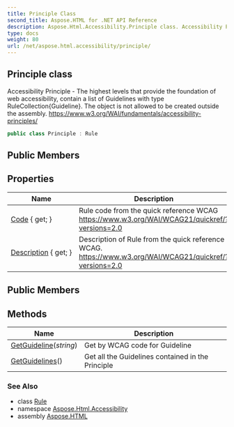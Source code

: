 ```yaml
---
title: Principle Class
second_title: Aspose.HTML for .NET API Reference
description: Aspose.Html.Accessibility.Principle class. Accessibility Principle - The highest levels that provide the foundation of web accessibility contain a list of Guidelines with type RuleCollectionGuideline. The object is not allowed to be created outside the assembly. https//www.w3.org/WAI/fundamentals/accessibility-principles/
type: docs
weight: 80
url: /net/aspose.html.accessibility/principle/
---
```

## Principle class

Accessibility Principle - The highest levels that provide the foundation of web accessibility, contain a list of Guidelines with type RuleCollection{Guideline}. The object is not allowed to be created outside the assembly. https://www.w3.org/WAI/fundamentals/accessibility-principles/

```csharp
public class Principle : Rule
```

## Public Members
## Properties

| Name | Description |
| --- | --- |
| [Code](../../aspose.html.accessibility/rule/code/) { get; } | Rule code from the quick reference WCAG https://www.w3.org/WAI/WCAG21/quickref/?versions=2.0 |
| [Description](../../aspose.html.accessibility/rule/description/) { get; } | Description of Rule from the quick reference WCAG. https://www.w3.org/WAI/WCAG21/quickref/?versions=2.0 |

## Public Members
## Methods

| Name | Description |
| --- | --- |
| [GetGuideline](../../aspose.html.accessibility/principle/getguideline/)(*string*) | Get by WCAG code for Guideline |
| [GetGuidelines](../../aspose.html.accessibility/principle/getguidelines/)() | Get all the Guidelines contained in the Principle |

### See Also

* class [Rule](../rule/)
* namespace [Aspose.Html.Accessibility](../../aspose.html.accessibility/)
* assembly [Aspose.HTML](../../)
